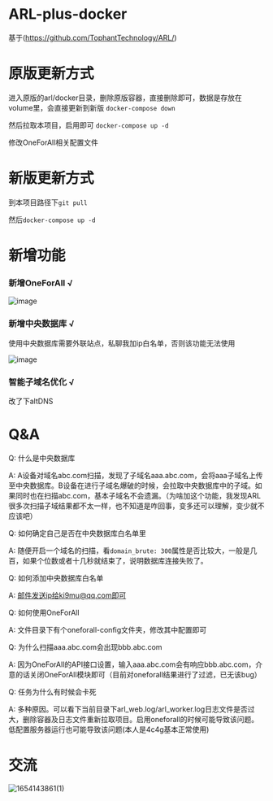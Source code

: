 # ARL-plus-docker
基于(https://github.com/TophantTechnology/ARL/)

# 原版更新方式
进入原版的arl/docker目录，删除原版容器，直接删除即可，数据是存放在volume里，会直接更新到新版
```docker-compose down```

然后拉取本项目，启用即可
```docker-compose up -d```

修改OneForAll相关配置文件

# 新版更新方式
到本项目路径下`git pull`

然后```docker-compose up -d```

# 新增功能
### 新增OneForAll √
![image](https://user-images.githubusercontent.com/47977616/167526875-0d944261-7bed-4918-936e-38c195ce7f42.png)
### 新增中央数据库 √
使用中央数据库需要外联站点，私聊我加ip白名单，否则该功能无法使用

![image](https://user-images.githubusercontent.com/47977616/167527042-0598791e-6fe8-49e6-b363-a8a040d2cf1d.png)

### 智能子域名优化 √
改了下altDNS

# Q&A
Q: 什么是中央数据库

A: A设备对域名abc.com扫描，发现了子域名aaa.abc.com，会将aaa子域名上传至中央数据库。B设备在进行子域名爆破的时候，会拉取中央数据库中的子域。如果同时也在扫描abc.com，基本子域名不会遗漏。（为啥加这个功能，我发现ARL很多次扫描子域结果都不太一样，也不知道是咋回事，变多还可以理解，变少就不应该吧）

Q: 如何确定自己是否在中央数据库白名单里

A: 随便开启一个域名的扫描，看`domain_brute: 300`属性是否比较大，一般是几百，如果个位数或者十几秒就结束了，说明数据库连接失败了。

Q: 如何添加中央数据库白名单

A: 邮件发送ip给ki9mu@qq.com即可

Q: 如何使用OneForAll

A: 文件目录下有个oneforall-config文件夹，修改其中配置即可

Q: 为什么扫描aaa.abc.com会出现bbb.abc.com

A: 因为OneForAll的API接口设置，输入aaa.abc.com会有响应bbb.abc.com，介意的话关闭OneForAll模块即可（目前对oneforall结果进行了过滤，已无该bug）

Q: 任务为什么有时候会卡死

A: 多种原因。可以看下当前目录下arl_web.log/arl_worker.log日志文件是否过大，删除容器及日志文件重新拉取项目。启用oneforall的时候可能导致该问题。低配置服务器运行也可能导致该问题(本人是4c4g基本正常使用)


# 交流
![1654143861(1)](https://user-images.githubusercontent.com/47977616/171552697-12fa85ec-c5df-4d5c-b9a8-f3974dc230d2.png)

